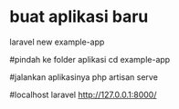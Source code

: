 # buat aplikasi baru
laravel new example-app
 

#pindah ke folder aplikasi
cd example-app


#jalankan aplikasinya
php artisan serve


#localhost laravel
http://127.0.0.1:8000/